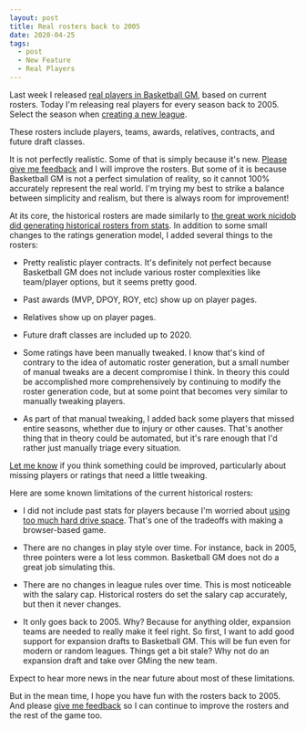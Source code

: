 ```yaml
---
layout: post
title: Real rosters back to 2005
date: 2020-04-25
tags:
  - post
  - New Feature
  - Real Players
---
```


Last week I released [real players in Basketball GM](/blog/2020/04/real-players/), based on current rosters. Today I'm releasing real players for every season back to 2005. Select the season when [creating a new league](https://play.basketball-gm.com/new_league/real).

These rosters include players, teams, awards, relatives, contracts, and future draft classes.

It is not perfectly realistic. Some of that is simply because it's new. [Please give me feedback](/contact/) and I will improve the rosters. But some of it is because Basketball GM is not a perfect simulation of reality, so it cannot 100% accurately represent the real world. I'm trying my best to strike a balance between simplicity and realism, but there is always room for improvement!

<!--more-->

At its core, the historical rosters are made similarly to [the great work nicidob did generating historical rosters from stats](https://nicidob.github.io/rosters/). In addition to some small changes to the ratings generation model, I added several things to the rosters:

- Pretty realistic player contracts. It's definitely not perfect because Basketball GM does not include various roster complexities like team/player options, but it seems pretty good.

- Past awards (MVP, DPOY, ROY, etc) show up on player pages.

- Relatives show up on player pages.

- Future draft classes are included up to 2020.

- Some ratings have been manually tweaked. I know that's kind of contrary to the idea of automatic roster generation, but a small number of manual tweaks are a decent compromise I think. In theory this could be accomplished more comprehensively by continuing to modify the roster generation code, but at some point that becomes very similar to manually tweaking players.

- As part of that manual tweaking, I added back some players that missed entire seasons, whether due to injury or other causes. That's another thing that in theory could be automated, but it's rare enough that I'd rather just manually triage every situation.

[Let me know](/contact/) if you think something could be improved, particularly about missing players or ratings that need a little tweaking.

Here are some known limitations of the current historical rosters:

- I did not include past stats for players because I'm worried about [using too much hard drive space](/manual/debugging/quota-errors/). That's one of the tradeoffs with making a browser-based game.

- There are no changes in play style over time. For instance, back in 2005, three pointers were a lot less common. Basketball GM does not do a great job simulating this.

- There are no changes in league rules over time. This is most noticeable with the salary cap. Historical rosters do set the salary cap accurately, but then it never changes.

- It only goes back to 2005. Why? Because for anything older, expansion teams are needed to really make it feel right. So first, I want to add good support for expansion drafts to Basketball GM. This will be fun even for modern or random leagues. Things get a bit stale? Why not do an expansion draft and take over GMing the new team.

Expect to hear more news in the near future about most of these limitations.

But in the mean time, I hope you have fun with the rosters back to 2005. And please [give me feedback](/contact/) so I can continue to improve the rosters and the rest of the game too.
